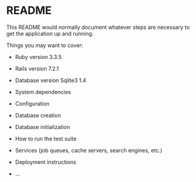 # README

This README would normally document whatever steps are necessary to get the
application up and running.

Things you may want to cover:

* Ruby version 3.3.5
* Rails version 7.2.1
* Database version Sqlite3 1.4

* System dependencies

* Configuration

* Database creation

* Database initialization

* How to run the test suite

* Services (job queues, cache servers, search engines, etc.)

* Deployment instructions

* ...
